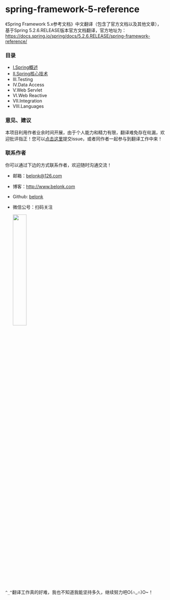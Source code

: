 # spring-framework-5-reference

《Spring Framework 5.x参考文档》中文翻译（包含了官方文档以及其他文章），基于Spring 5.2.6.RELEASE版本官方文档翻译，官方地址为：https://docs.spring.io/spring/docs/5.2.6.RELEASE/spring-framework-reference/

### 目录

- [I.Spring概述](https://github.com/belonk/spring-framework-5-reference/blob/master/I.OverView/OverView.md)
- [II.Spring核心技术](https://github.com/belonk/spring-framework-5-reference/blob/master/II.Core/Introduction.md)
- III.Testing
- IV.Data Access
- V.Web Servlet
- VI.Web Reactive
- VII.Integration
- VIII.Languages

### 意见、建议

本项目利用作者业余时间开展，由于个人能力和精力有限，翻译难免存在纰漏，欢迎批评指正！您可以[点击这里](https://github.com/belonk/spring-framework-5-reference/issues)提交issue，或者同作者一起参与到翻译工作中来！

### 联系作者

你可以通过下边的方式联系作者，欢迎随时沟通交流！

- 邮箱：belonk@126.com

- 博客：http://www.belonk.com

- Github: [belonk](https://github.com/belonk)

- 微信公号：扫码关注

  <div style="text-align:left"><img src="https://blog.belonk.com/attachment/20200415/23cd79cb78874bd495af79152b35de77.jpg" width="30%"></img></div>

`^_^`翻译工作真的好难，我也不知道我能坚持多久，继续努力吧O(∩\_∩)O~！